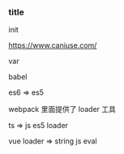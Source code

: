 ### title

init


https://www.caniuse.com/

var

babel

es6 => es5

webpack 里面提供了 loader 工具

ts => js es5 loader 

vue loader => string js eval